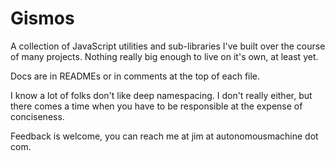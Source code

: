 # Gismos

A collection of JavaScript utilities and sub-libraries I've built over the course of many projects. Nothing really big enough to live on it's own, at least yet.

Docs are in READMEs or in comments at the top of each file.

I know a lot of folks don't like deep namespacing. I don't really either, but there comes a time when you have to be responsible at the expense of conciseness.

Feedback is welcome, you can reach me at jim at autonomousmachine dot com.